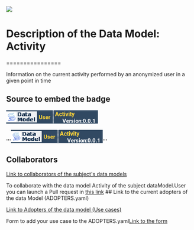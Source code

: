<html><img src="https://smartdatamodels.org/wp-content/uploads/2021/09/Logo_SmartDataModels_reduced.png">

# Description of the Data Model: Activity

================

Information on the current activity performed by an anonymized user in a given point in time

## Source to embed the badge

<a href="https://github.com/smart-data-models/dataModel.User/blob/master/Activity/SmartDataModelBadge.md"><img src ="https://raw.githubusercontent.com/smart-data-models/dataModel.User/master/Activity/SmartDataModelBadge.png"></a>

'''<a href="https://github.com/smart-data-models/dataModel.User/blob/master/Activity/SmartDataModelBadge.md"><img src ="https://raw.githubusercontent.com/smart-data-models/dataModel.User/master/Activity/SmartDataModelBadge.png"></a>'''

## Collaborators

<a href="https://github.com/smart-data-models/dataModel.User/blob/master/CONTRIBUTORS.yaml">Link to collaborators of the subject's data models</a><br>

To collaborate with the data model Activity of the subject dataModel.User you can launch a Pull request in <a href="https://github.com/smart-data-models/dataModel.User/compare">this link</a> ## Link to the current adopters of the data Model (ADOPTERS.yaml)

<a href="https://github.com/smart-data-models/dataModel.User/blob/master/Activity/ADOPTERS.yaml">Link to Adopters of the data model (Use cases)</a><br>

Form to add your use case to the ADOPTERS.yaml<a href="https://smartdatamodels.org/index.php/instructions-to-be-listed-as-a-data-model-adopter-of-smart-data-models/">Link to the form </a><br>

</html>
